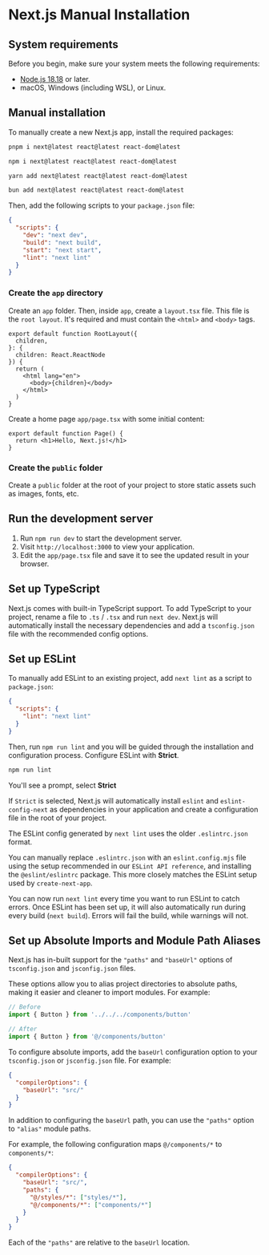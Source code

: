 # Next.js Manual Installation

## System requirements

Before you begin, make sure your system meets the following requirements:

* [Node.js 18.18](https://nodejs.org/) or later.
* macOS, Windows (including WSL), or Linux.

## Manual installation

To manually create a new Next.js app, install the required packages:

```bash package="pnpm"
pnpm i next@latest react@latest react-dom@latest
```

```bash package="npm"
npm i next@latest react@latest react-dom@latest
```

```bash package="yarn"
yarn add next@latest react@latest react-dom@latest
```

```bash package="bun"
bun add next@latest react@latest react-dom@latest
```

Then, add the following scripts to your `package.json` file:

```json filename="package.json"
{
  "scripts": {
    "dev": "next dev",
    "build": "next build",
    "start": "next start",
    "lint": "next lint"
  }
}
```

### Create the `app` directory

Create an `app` folder. Then, inside `app`, create a `layout.tsx` file. This file is the `root layout`. It's required and must contain the `<html>` and `<body>` tags.

```tsx filename="app/layout.tsx"
export default function RootLayout({
  children,
}: {
  children: React.ReactNode
}) {
  return (
    <html lang="en">
      <body>{children}</body>
    </html>
  )
}
```

Create a home page `app/page.tsx` with some initial content:

```tsx filename="app/page.tsx"
export default function Page() {
  return <h1>Hello, Next.js!</h1>
}
```

### Create the `public` folder

Create a `public` folder at the root of your project to store static assets such as images, fonts, etc.

## Run the development server

1. Run `npm run dev` to start the development server.
2. Visit `http://localhost:3000` to view your application.
3. Edit the `app/page.tsx` file and save it to see the updated result in your browser.

## Set up TypeScript

Next.js comes with built-in TypeScript support. To add TypeScript to your project, rename a file to `.ts` / `.tsx` and run `next dev`. Next.js will automatically install the necessary dependencies and add a `tsconfig.json` file with the recommended config options.

## Set up ESLint

To manually add ESLint to an existing project, add `next lint` as a script to `package.json`:

```json filename="package.json"
{
  "scripts": {
    "lint": "next lint"
  }
}
```

Then, run `npm run lint` and you will be guided through the installation and configuration process. Configure ESLint with **Strict**.

```bash filename="Terminal"
npm run lint
```

You'll see a prompt, select **Strict**

If `Strict` is selected, Next.js will automatically install `eslint` and `eslint-config-next` as dependencies in your application and create a configuration file in the root of your project.

The ESLint config generated by `next lint` uses the older `.eslintrc.json` format.

You can manually replace `.eslintrc.json` with an `eslint.config.mjs` file using the setup recommended in our `ESLint API reference`, and installing the `@eslint/eslintrc` package. This more closely matches the ESLint setup used by `create-next-app`.

You can now run `next lint` every time you want to run ESLint to catch errors. Once ESLint has been set up, it will also automatically run during every build (`next build`). Errors will fail the build, while warnings will not.

## Set up Absolute Imports and Module Path Aliases

Next.js has in-built support for the `"paths"` and `"baseUrl"` options of `tsconfig.json` and `jsconfig.json` files.

These options allow you to alias project directories to absolute paths, making it easier and cleaner to import modules. For example:

```jsx
// Before
import { Button } from '../../../components/button'

// After
import { Button } from '@/components/button'
```

To configure absolute imports, add the `baseUrl` configuration option to your `tsconfig.json` or `jsconfig.json` file. For example:

```json filename="tsconfig.json or jsconfig.json"
{
  "compilerOptions": {
    "baseUrl": "src/"
  }
}
```

In addition to configuring the `baseUrl` path, you can use the `"paths"` option to `"alias"` module paths.

For example, the following configuration maps `@/components/*` to `components/*`:

```json filename="tsconfig.json or jsconfig.json"
{
  "compilerOptions": {
    "baseUrl": "src/",
    "paths": {
      "@/styles/*": ["styles/*"],
      "@/components/*": ["components/*"]
    }
  }
}
```

Each of the `"paths"` are relative to the `baseUrl` location.
